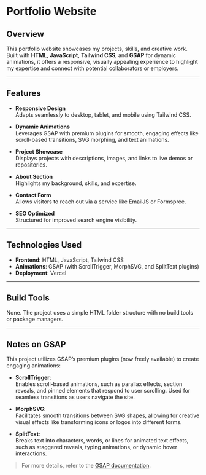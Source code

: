 # Portfolio Website

## Overview
This portfolio website showcases my projects, skills, and creative work. Built with **HTML**, **JavaScript**, **Tailwind CSS**, and **GSAP** for dynamic animations, it offers a responsive, visually appealing experience to highlight my expertise and connect with potential collaborators or employers.

---

## Features

- **Responsive Design**  
  Adapts seamlessly to desktop, tablet, and mobile using Tailwind CSS.

- **Dynamic Animations**  
  Leverages GSAP with premium plugins for smooth, engaging effects like scroll-based transitions, SVG morphing, and text animations.

- **Project Showcase**  
  Displays projects with descriptions, images, and links to live demos or repositories.

- **About Section**  
  Highlights my background, skills, and expertise.

- **Contact Form**  
  Allows visitors to reach out via a service like EmailJS or Formspree.

- **SEO Optimized**  
  Structured for improved search engine visibility.

---

## Technologies Used

- **Frontend**: HTML, JavaScript, Tailwind CSS  
- **Animations**: GSAP (with ScrollTrigger, MorphSVG, and SplitText plugins)  
- **Deployment**: Vercel

---

## Build Tools

None. The project uses a simple HTML folder structure with no build tools or package managers.

---

## Notes on GSAP

This project utilizes GSAP’s premium plugins (now freely available) to create engaging animations:

- **ScrollTrigger**:  
  Enables scroll-based animations, such as parallax effects, section reveals, and pinned elements that respond to user scrolling. Used for seamless transitions as users navigate the site.

- **MorphSVG**:  
  Facilitates smooth transitions between SVG shapes, allowing for creative visual effects like transforming icons or logos into different forms.

- **SplitText**:  
  Breaks text into characters, words, or lines for animated text effects, such as staggered reveals, typing animations, or dynamic hover interactions.

> For more details, refer to the [GSAP documentation](https://greensock.com/docs/).

